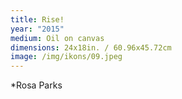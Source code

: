```yaml
---
title: Rise!
year: "2015"
medium: Oil on canvas
dimensions: 24x18in. / 60.96x45.72cm
image: /img/ikons/09.jpeg
---
```

*Rosa Parks
